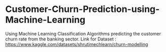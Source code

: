 # Customer-Churn-Prediction-using-Machine-Learning

Using Machine Learning Classification Algorithms predicting the customer churn rate from the banking sector.
Link for Dataset : https://www.kaggle.com/datasets/shrutimechlearn/churn-modelling
